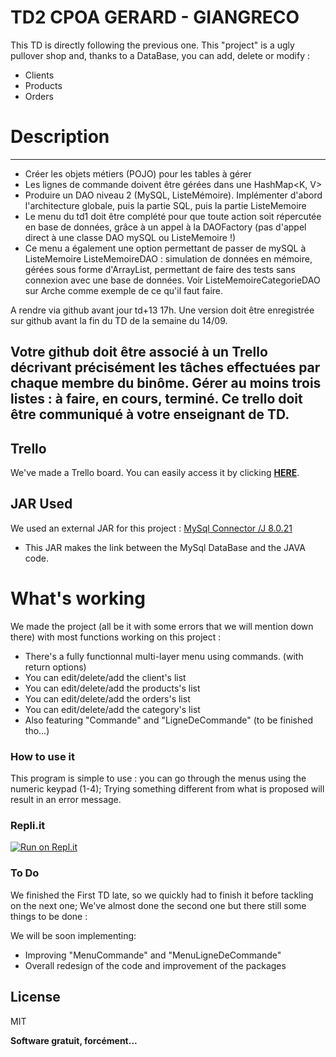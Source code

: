 # TD2 CPOA GERARD - GIANGRECO


This TD is directly following the previous one.
This "project" is a ugly pullover shop and, thanks to a DataBase, you can add, delete or modify :
  - Clients
  - Products
  - Orders
 
# Description
----
- Créer les objets métiers (POJO) pour les tables à gérer
- Les lignes de commande doivent être gérées dans une HashMap<K, V>
- Produire un DAO niveau 2 (MySQL, ListeMémoire). Implémenter d'abord l'architecture globale, puis la
partie SQL, puis la partie ListeMemoire
- Le menu du td1 doit être complété pour que toute action soit répercutée en base de données, grâce à
un appel à la DAOFactory (pas d'appel direct à une classe DAO mySQL ou ListeMemoire !)
- Ce menu a également une option permettant de passer de mySQL à ListeMemoire
ListeMemoireDAO : simulation de données en mémoire, gérées sous forme d'ArrayList<T>, permettant de
faire des tests sans connexion avec une base de données. Voir ListeMemoireCategorieDAO sur Arche
comme exemple de ce qu'il faut faire.

A rendre via github avant jour td+13 17h. Une version doit être enregistrée sur github avant la fin du TD
de la semaine du 14/09.

Votre github doit être associé à un Trello décrivant précisément les tâches effectuées par chaque
membre du binôme. Gérer au moins trois listes : à faire, en cours, terminé. Ce trello doit être
communiqué à votre enseignant de TD.
---
## Trello
We've made a Trello board. You can easily access it by clicking  __[HERE](https://trello.com/invite/b/DcAjprl2/13a303fce6c355e2e568927e7705c048/cpoa2020gerardgiangreco)__.

## JAR Used

  We used an external JAR for this project :
[MySql Connector /J 8.0.21](https://dev.mysql.com/downloads/connector/j/8.0.html)
- This JAR makes the link between the MySql DataBase and the JAVA code. 

# What's working

We made the project (all be it with some errors that we will mention down there) with most functions working on this project :

- There's a fully functionnal multi-layer menu using commands. (with return options)
- You can edit/delete/add the client's list
- You can edit/delete/add the products's list
- You can edit/delete/add the orders's list
- You can edit/delete/add the category's list
- Also featuring "Commande" and "LigneDeCommande" (to be finished tho...)


### How to use it

This program is simple to use : you can go through the menus using the numeric keypad (1-4);
Trying something different from what is proposed will result in an error message.

### Repli.it

[![Run on Repl.it](https://repl.it/badge/github/agerard57/GERARD_GIANGRECO_CPOA_TD1_2020)](https://repl.it/github/agerard57/GERARD_GIANGRECO_CPOA_TD1_2020)

### To Do

We finished the First TD late, so we quickly had to finish it before tackling on the next one; We've almost done the second one but there still some things to be done :

We will be soon implementing:
 - Improving "MenuCommande" and "MenuLigneDeCommande"
 - Overall redesign of the code and improvement of the packages

License
----
MIT


**Software gratuit, forcément...**


   
